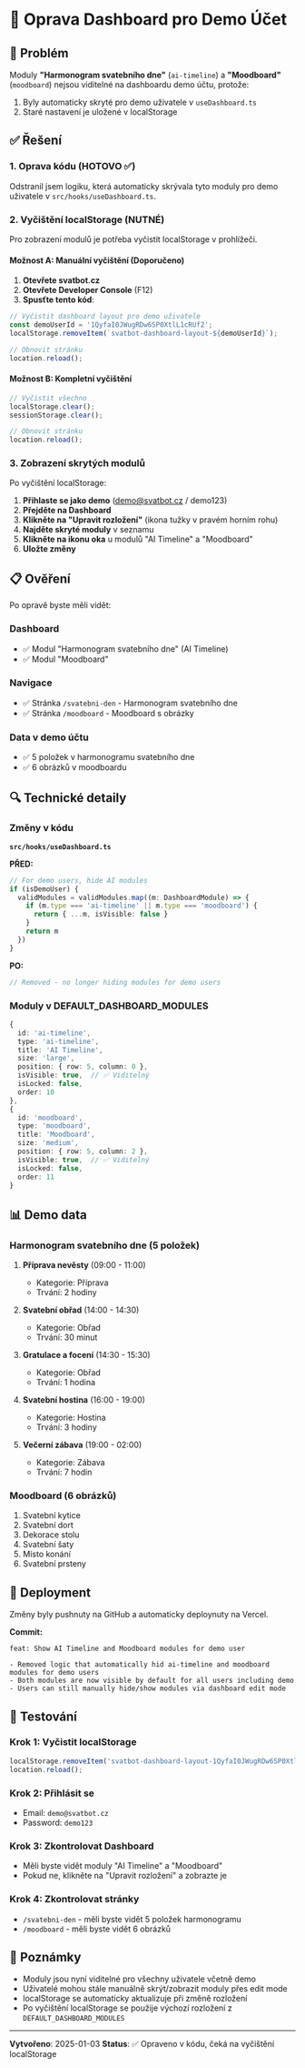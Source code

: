 # 🔧 Oprava Dashboard pro Demo Účet

## 🐛 Problém

Moduly **"Harmonogram svatebního dne"** (`ai-timeline`) a **"Moodboard"** (`moodboard`) nejsou viditelné na dashboardu demo účtu, protože:

1. Byly automaticky skryté pro demo uživatele v `useDashboard.ts`
2. Staré nastavení je uložené v localStorage

## ✅ Řešení

### 1. Oprava kódu (HOTOVO ✅)

Odstranil jsem logiku, která automaticky skrývala tyto moduly pro demo uživatele v `src/hooks/useDashboard.ts`.

### 2. Vyčištění localStorage (NUTNÉ)

Pro zobrazení modulů je potřeba vyčistit localStorage v prohlížeči.

#### Možnost A: Manuální vyčištění (Doporučeno)

1. **Otevřete svatbot.cz**
2. **Otevřete Developer Console** (F12)
3. **Spusťte tento kód**:

```javascript
// Vyčistit dashboard layout pro demo uživatele
const demoUserId = '1QyfaI0JWugRDw6SP0XtlL1cRUf2';
localStorage.removeItem(`svatbot-dashboard-layout-${demoUserId}`);

// Obnovit stránku
location.reload();
```

#### Možnost B: Kompletní vyčištění

```javascript
// Vyčistit všechno
localStorage.clear();
sessionStorage.clear();

// Obnovit stránku
location.reload();
```

### 3. Zobrazení skrytých modulů

Po vyčištění localStorage:

1. **Přihlaste se jako demo** (demo@svatbot.cz / demo123)
2. **Přejděte na Dashboard**
3. **Klikněte na "Upravit rozložení"** (ikona tužky v pravém horním rohu)
4. **Najděte skryté moduly** v seznamu
5. **Klikněte na ikonu oka** u modulů "AI Timeline" a "Moodboard"
6. **Uložte změny**

## 📋 Ověření

Po opravě byste měli vidět:

### Dashboard
- ✅ Modul "Harmonogram svatebního dne" (AI Timeline)
- ✅ Modul "Moodboard"

### Navigace
- ✅ Stránka `/svatebni-den` - Harmonogram svatebního dne
- ✅ Stránka `/moodboard` - Moodboard s obrázky

### Data v demo účtu
- ✅ 5 položek v harmonogramu svatebního dne
- ✅ 6 obrázků v moodboardu

## 🔍 Technické detaily

### Změny v kódu

**`src/hooks/useDashboard.ts`**

**PŘED:**
```typescript
// For demo users, hide AI modules
if (isDemoUser) {
  validModules = validModules.map((m: DashboardModule) => {
    if (m.type === 'ai-timeline' || m.type === 'moodboard') {
      return { ...m, isVisible: false }
    }
    return m
  })
}
```

**PO:**
```typescript
// Removed - no longer hiding modules for demo users
```

### Moduly v DEFAULT_DASHBOARD_MODULES

```typescript
{
  id: 'ai-timeline',
  type: 'ai-timeline',
  title: 'AI Timeline',
  size: 'large',
  position: { row: 5, column: 0 },
  isVisible: true,  // ✅ Viditelný
  isLocked: false,
  order: 10
},
{
  id: 'moodboard',
  type: 'moodboard',
  title: 'Moodboard',
  size: 'medium',
  position: { row: 5, column: 2 },
  isVisible: true,  // ✅ Viditelný
  isLocked: false,
  order: 11
}
```

## 📊 Demo data

### Harmonogram svatebního dne (5 položek)

1. **Příprava nevěsty** (09:00 - 11:00)
   - Kategorie: Příprava
   - Trvání: 2 hodiny

2. **Svatební obřad** (14:00 - 14:30)
   - Kategorie: Obřad
   - Trvání: 30 minut

3. **Gratulace a focení** (14:30 - 15:30)
   - Kategorie: Obřad
   - Trvání: 1 hodina

4. **Svatební hostina** (16:00 - 19:00)
   - Kategorie: Hostina
   - Trvání: 3 hodiny

5. **Večerní zábava** (19:00 - 02:00)
   - Kategorie: Zábava
   - Trvání: 7 hodin

### Moodboard (6 obrázků)

1. Svatební kytice
2. Svatební dort
3. Dekorace stolu
4. Svatební šaty
5. Místo konání
6. Svatební prsteny

## 🚀 Deployment

Změny byly pushnuty na GitHub a automaticky deploynuty na Vercel.

**Commit:**
```
feat: Show AI Timeline and Moodboard modules for demo user

- Removed logic that automatically hid ai-timeline and moodboard modules for demo users
- Both modules are now visible by default for all users including demo
- Users can still manually hide/show modules via dashboard edit mode
```

## 🧪 Testování

### Krok 1: Vyčistit localStorage
```javascript
localStorage.removeItem('svatbot-dashboard-layout-1QyfaI0JWugRDw6SP0XtlL1cRUf2');
location.reload();
```

### Krok 2: Přihlásit se
- Email: `demo@svatbot.cz`
- Password: `demo123`

### Krok 3: Zkontrolovat Dashboard
- Měli byste vidět moduly "AI Timeline" a "Moodboard"
- Pokud ne, klikněte na "Upravit rozložení" a zobrazte je

### Krok 4: Zkontrolovat stránky
- `/svatebni-den` - měli byste vidět 5 položek harmonogramu
- `/moodboard` - měli byste vidět 6 obrázků

## 📝 Poznámky

- Moduly jsou nyní viditelné pro všechny uživatele včetně demo
- Uživatelé mohou stále manuálně skrýt/zobrazit moduly přes edit mode
- localStorage se automaticky aktualizuje při změně rozložení
- Po vyčištění localStorage se použije výchozí rozložení z `DEFAULT_DASHBOARD_MODULES`

---

**Vytvořeno**: 2025-01-03
**Status**: ✅ Opraveno v kódu, čeká na vyčištění localStorage

